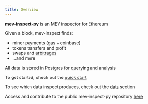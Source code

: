 ```yaml
---
title: Overview
---
```


**mev-inspect-py** is an MEV inspector for Ethereum

Given a block, mev-inspect finds:
- miner payments (gas + coinbase)
- tokens transfers and profit
- swaps and [arbitrages](https://twitter.com/bertcmiller/status/1427632028263059462)
- ...and more

All data is stored in Postgres for querying and analysis

To get started, check out the [quick start](/flashbots-data/mev-inspect-py/quick-start)

To see which data inspect produces, check out the [data](/flashbots-data/mev-inspect-py/data/classified_traces) section

Access and contribute to the public mev-inspect-py repository [here](https://github.com/flashbots/mev-inspect-py)
